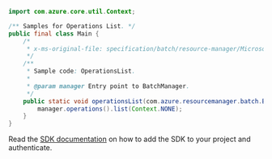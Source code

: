 ```java
import com.azure.core.util.Context;

/** Samples for Operations List. */
public final class Main {
    /*
     * x-ms-original-file: specification/batch/resource-manager/Microsoft.Batch/stable/2022-01-01/examples/OperationsList.json
     */
    /**
     * Sample code: OperationsList.
     *
     * @param manager Entry point to BatchManager.
     */
    public static void operationsList(com.azure.resourcemanager.batch.BatchManager manager) {
        manager.operations().list(Context.NONE);
    }
}
```

Read the [SDK documentation](https://github.com/Azure/azure-sdk-for-java/blob/azure-resourcemanager-batch_1.0.0/sdk/batch/azure-resourcemanager-batch/README.md) on how to add the SDK to your project and authenticate.
